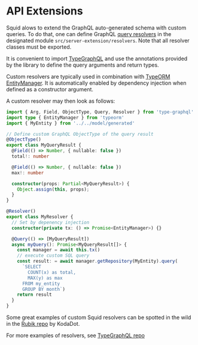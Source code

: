 # API Extensions

Squid alows to extend the GraphQL auto-generated schema with custom queries. 
To do that, one can define GraphQL [query resolvers](https://www.apollographql.com/docs/tutorial/resolvers/) in the designated module `src/server-extension/resolvers`. Note that all resolver classes must be exported.

It is convenient to import [TypeGraphQL](https://typegraphql.com/docs/resolvers.html#) and use the annotations provided by the library to define the query arguments and return types.

Custom resolvers are typically used in combination with [TypeORM EntityManager](https://orkhan.gitbook.io/typeorm/docs/entity-manager-api). It is automatically enabled by dependency injection when defined as a constructor argument. 

A custom resolver may then look as follows:

```typescript
import { Arg, Field, ObjectType, Query, Resolver } from 'type-graphql'
import type { EntityManager } from 'typeorm'
import { MyEntity } from '../../model/generated'

// Define custom GraphQL ObjectType of the query result
@ObjectType()
export class MyQueryResult {
  @Field(() => Number, { nullable: false })
  total!: number

  @Field(() => Number, { nullable: false })
  max!: number

  constructor(props: Partial<MyQueryResult>) {
    Object.assign(this, props);
  }
}

@Resolver()
export class MyResolver {
  // Set by depenency injection
  constructor(private tx: () => Promise<EntityManager>) {}

  @Query(() => [MyQueryResult])
  async myQuery(): Promise<MyQueryResult[]> {
    const manager = await this.tx()
    // execute custom SQL query
    const result: = await manager.getRepository(MyEntity).query(
      `SELECT 
        COUNT(x) as total, 
        MAX(y) as max
      FROM my_entity 
      GROUP BY month`)
    return result
  }
}
```

Some great examples of custom Squid resolvers can be spotted in the wild in the [Rubik repo](https://github.com/kodadot/rubick/tree/main/src/server-extension) by KodaDot.

For more examples of resolvers, see [TypeGraphQL repo](https://github.com/MichalLytek/type-graphql/tree/master/examples)